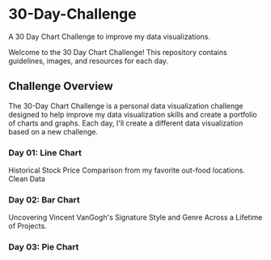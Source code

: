 # 30-Day-Challenge
A 30 Day Chart Challenge to improve my data visualizations.

Welcome to the 30 Day Chart Challenge! This repository contains guidelines, images, and resources for each day.

## Challenge Overview

The 30-Day Chart Challenge is a personal data visualization challenge designed to help improve my data visualization skills and create a portfolio of charts and graphs. Each day, I'll create a different data visualization based on a new challenge.

### Day 01: Line Chart 
Historical Stock Price Comparison from my favorite out-food locations.
Clean Data 

### Day 02: Bar Chart
Uncovering Vincent VanGogh's Signature Style and Genre Across a Lifetime of Projects.

### Day 03: Pie Chart
